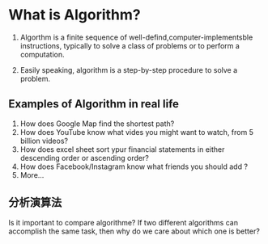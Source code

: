 # What is Algorithm? 
1. Algorthm is a finite sequence of well-defind,computer-implementsble instructions, typically to solve a class of problems or to perform a computation.

2. Easily speaking, algorithm is a step-by-step procedure to solve a problem.

## Examples of Algorithm in real life
1. How does Google Map find the shortest path?
2. How does YouTube know what vides you might want to watch, from 5 billion videos?
3. How does excel sheet sort ypur financial statements in either descending order or ascending order?
4. How does Facebook/Instagram know what friends you should add ?
5. More...

## 分析演算法
Is it important to compare algorithme?
If two different algorithms can accomplish the same task, then why do we care about which one is better?
